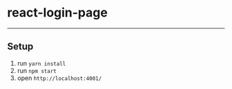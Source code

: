 # react-login-page
---
## Setup
1. run `yarn install` 
2. run `npm start` 
3. open `http://localhost:4001/`
